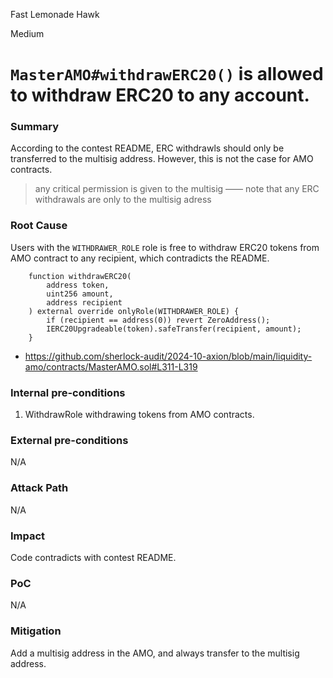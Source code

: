 Fast Lemonade Hawk

Medium

# `MasterAMO#withdrawERC20()` is allowed to withdraw ERC20 to any account.


### Summary

According to the contest README, ERC withdrawls should only be transferred to the multisig address. However, this is not the case for AMO contracts.

> any critical permission is given to the multisig —— note that any ERC withdrawals are only to the multisig adress

### Root Cause

Users with the `WITHDRAWER_ROLE` role is free to withdraw ERC20 tokens from AMO contract to any recipient, which contradicts the README.

```solidity
    function withdrawERC20(
        address token,
        uint256 amount,
        address recipient
    ) external override onlyRole(WITHDRAWER_ROLE) {
        if (recipient == address(0)) revert ZeroAddress();
        IERC20Upgradeable(token).safeTransfer(recipient, amount);
    }
```

- https://github.com/sherlock-audit/2024-10-axion/blob/main/liquidity-amo/contracts/MasterAMO.sol#L311-L319

### Internal pre-conditions

1. WithdrawRole withdrawing tokens from AMO contracts.

### External pre-conditions

N/A

### Attack Path

N/A

### Impact

Code contradicts with contest README.

### PoC

N/A

### Mitigation

Add a multisig address in the AMO, and always transfer to the multisig address.